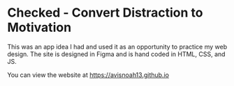 # Checked - Convert Distraction to Motivation

This was an app idea I had and used it as an opportunity to practice my web design. The site is designed in Figma and is hand coded in HTML, CSS, and JS. 

You can view the website at https://avisnoah13.github.io
